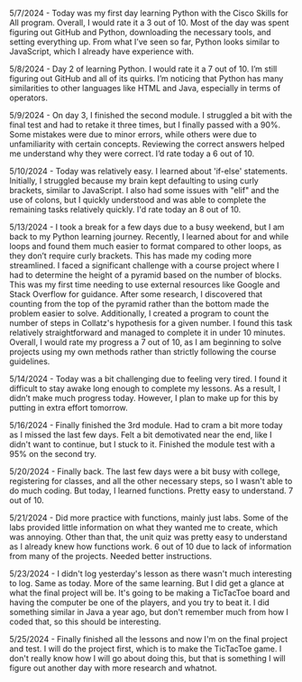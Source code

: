 5/7/2024 - Today was my first day learning Python with the Cisco Skills for All program. Overall, I would rate it a 3 out of 10. Most of the day was spent figuring out GitHub and Python, downloading the necessary tools, and setting everything up. From what I’ve seen so far, Python looks similar to JavaScript, which I already have experience with.

5/8/2024 - Day 2 of learning Python. I would rate it a 7 out of 10. I’m still figuring out GitHub and all of its quirks. I’m noticing that Python has many similarities to other languages like HTML and Java, especially in terms of operators.

5/9/2024 - On day 3, I finished the second module. I struggled a bit with the final test and had to retake it three times, but I finally passed with a 90%. Some mistakes were due to minor errors, while others were due to unfamiliarity with certain concepts. Reviewing the correct answers helped me understand why they were correct. I’d rate today a 6 out of 10.

5/10/2024 - Today was relatively easy. I learned about 'if-else' statements. Initially, I struggled because my brain kept defaulting to using curly brackets, similar to JavaScript. I also had some issues with "elif" and the use of colons, but I quickly understood and was able to complete the remaining tasks relatively quickly. I'd rate today an 8 out of 10.

5/13/2024 - I took a break for a few days due to a busy weekend, but I am back to my Python learning journey. Recently, I learned about for and while loops and found them much easier to format compared to other loops, as they don’t require curly brackets. This has made my coding more streamlined. I faced a significant challenge with a course project where I had to determine the height of a pyramid based on the number of blocks. This was my first time needing to use external resources like Google and Stack Overflow for guidance. After some research, I discovered that counting from the top of the pyramid rather than the bottom made the problem easier to solve. Additionally, I created a program to count the number of steps in Collatz's hypothesis for a given number. I found this task relatively straightforward and managed to complete it in under 10 minutes. Overall, I would rate my progress a 7 out of 10, as I am beginning to solve projects using my own methods rather than strictly following the course guidelines.

5/14/2024 - Today was a bit challenging due to feeling very tired. I found it difficult to stay awake long enough to complete my lessons. As a result, I didn’t make much progress today. However, I plan to make up for this by putting in extra effort tomorrow.

5/16/2024 - Finally finished the 3rd module. Had to cram a bit more today as I missed the last few days. Felt a bit demotivated near the end, like I didn't want to continue, but I stuck to it. Finished the module test with a 95% on the second try.

5/20/2024 - Finally back. The last few days were a bit busy with college, registering for classes, and all the other necessary steps, so I wasn't able to do much coding. But today, I learned functions. Pretty easy to understand. 7 out of 10.

5/21/2024 - Did more practice with functions, mainly just labs. Some of the labs provided little information on what they wanted me to create, which was annoying. Other than that, the unit quiz was pretty easy to understand as I already knew how functions work. 6 out of 10 due to lack of information from many of the projects. Needed better instructions.

5/23/2024 - I didn't log yesterday's lesson as there wasn't much interesting to log. Same as today. More of the same learning. But I did get a glance at what the final project will be. It's going to be making a TicTacToe board and having the computer be one of the players, and you try to beat it. I did something similar in Java a year ago, but don't remember much from how I coded that, so this should be interesting.

5/25/2024 - Finally finished all the lessons and now I'm on the final project and test. I will do the project first, which is to make the TicTacToe game. I don't really know how I will go about doing this, but that is something I will figure out another day with more research and whatnot.

